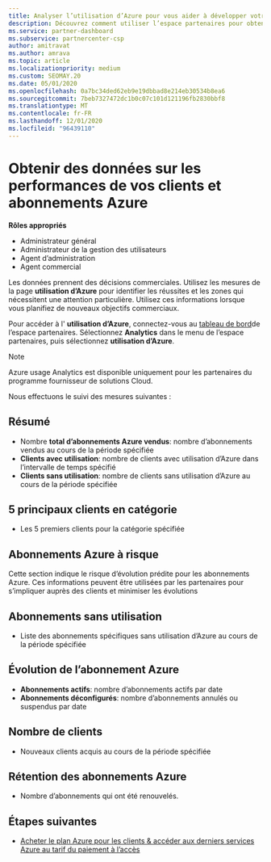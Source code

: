 ```yaml
---
title: Analyser l’utilisation d’Azure pour vous aider à développer votre activité
description: Découvrez comment utiliser l’espace partenaires pour obtenir des données sur l’utilisation des abonnements Azure de vos clients. Les données incluent les abonnements vendus, à risque et en cours d’utilisation.
ms.service: partner-dashboard
ms.subservice: partnercenter-csp
author: amitravat
ms.author: amrava
ms.topic: article
ms.localizationpriority: medium
ms.custom: SEOMAY.20
ms.date: 05/01/2020
ms.openlocfilehash: 0a7bc34ded62eb9e19dbbad8e214eb30534b8ea6
ms.sourcegitcommit: 7beb7327472dc1b0c07c101d121196fb2830bbf8
ms.translationtype: MT
ms.contentlocale: fr-FR
ms.lasthandoff: 12/01/2020
ms.locfileid: "96439110"
---
```

# <a name="get-data-about-how-well-your-customers-and-azure-subscriptions-are-doing"></a>Obtenir des données sur les performances de vos clients et abonnements Azure



**Rôles appropriés**

- Administrateur général
- Administrateur de la gestion des utilisateurs
- Agent d’administration
- Agent commercial

Les données prennent des décisions commerciales. Utilisez les mesures de la page **utilisation d’Azure** pour identifier les réussites et les zones qui nécessitent une attention particulière. Utilisez ces informations lorsque vous planifiez de nouveaux objectifs commerciaux.

Pour accéder à l' **utilisation d’Azure**, connectez-vous au [tableau de bord](https://partner.microsoft.com/dashboard)de l’espace partenaires. Sélectionnez **Analytics** dans le menu de l’espace partenaires, puis sélectionnez **utilisation d’Azure**.

> [!NOTE]
> Azure usage Analytics est disponible uniquement pour les partenaires du programme fournisseur de solutions Cloud.

Nous effectuons le suivi des mesures suivantes :

## <a name="summary"></a>Résumé

- Nombre **total d’abonnements Azure vendus**: nombre d’abonnements vendus au cours de la période spécifiée  
- **Clients avec utilisation**: nombre de clients avec utilisation d’Azure dans l’intervalle de temps spécifié  
- **Clients sans utilisation**: nombre de clients sans utilisation d’Azure au cours de la période spécifiée  

## <a name="top-5-customers-in-category"></a>5 principaux clients en catégorie

- Les 5 premiers clients pour la catégorie spécifiée  

## <a name="azure-subscriptions-at-risk"></a>Abonnements Azure à risque

Cette section indique le risque d’évolution prédite pour les abonnements Azure. Ces informations peuvent être utilisées par les partenaires pour s’impliquer auprès des clients et minimiser les évolutions

## <a name="subscriptions-without-usage"></a>Abonnements sans utilisation

- Liste des abonnements spécifiques sans utilisation d’Azure au cours de la période spécifiée  

## <a name="azure-subscription-churn"></a>Évolution de l’abonnement Azure

- **Abonnements actifs**: nombre d’abonnements actifs par date  
- **Abonnements déconfigurés**: nombre d’abonnements annulés ou suspendus par date  

## <a name="customer-count"></a>Nombre de clients

- Nouveaux clients acquis au cours de la période spécifiée  

## <a name="azure-subscription-retention"></a>Rétention des abonnements Azure

- Nombre d’abonnements qui ont été renouvelés.

 ## <a name="next-steps"></a>Étapes suivantes

- [Acheter le plan Azure pour les clients & accéder aux derniers services Azure au tarif du paiement à l’accès](purchase-azure-plan.md)
